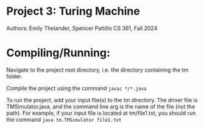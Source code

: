 # Project 3: Turing Machine
Authors: Emily Thelander, Spencer Pattillo
CS 361, Fall 2024

# Compiling/Running:

Navigate to the project root directory, i.e. the directory containing the tm folder.

Compile the project using the command `javac */*.java`

To run the project, add your input file(s) to the tm directory. The driver file is TMSimulator.java, and the command line arg is the name of the file (not the path). For example, if your input file is located at tm/file1.txt, you should run the command `java tm.TMSimulator file1.txt`